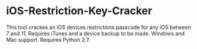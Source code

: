 # iOS-Restriction-Key-Cracker

This tool crackes an iOS devices restrictions passcode for any iOS between 7 and 11. Requires iTunes and a device backup to be made. Windows and Mac support. Requires Python 2.7.
